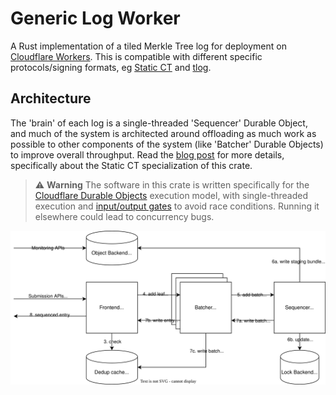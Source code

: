 # Generic Log Worker

A Rust implementation of a tiled Merkle Tree log for deployment on [Cloudflare Workers](https://workers.cloudflare.com/). This is compatible with different specific protocols/signing formats, eg [Static CT](https://c2sp.org/static-ct-api) and [tlog](https://github.com/C2SP/C2SP/blob/main/tlog-checkpoint.md).

## Architecture

The 'brain' of each log is a single-threaded 'Sequencer' Durable Object, and much of the system is architected around offloading as much work as possible to other components of the system (like 'Batcher' Durable Objects) to improve overall throughput. Read the [blog post](https://blog.cloudflare.com/azul-certificate-transparency-log) for more details, specifically about the Static CT specialization of this crate.

> :warning: **Warning** The software in this crate is written specifically for the [Cloudflare Durable Objects](https://developers.cloudflare.com/durable-objects/) execution model, with single-threaded execution and [input/output gates](https://blog.cloudflare.com/durable-objects-easy-fast-correct-choose-three) to avoid race conditions. Running it elsewhere could lead to concurrency bugs.

![System Diagram](doc/img/static-ct.drawio.svg)
